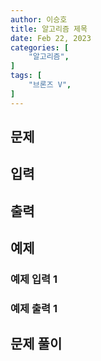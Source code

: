 ```yaml
---
author: 이승호
title: 알고리즘 제목
date: Feb 22, 2023
categories: [
    "알고리즘",
]
tags: [
    "브론즈 V",
]
---
```



## 문제

> 


## 입력

> 

## 출력

> 

## 예제

### 예제 입력 1

> 

### 예제 출력 1

> 

## 문제 풀이

```

```